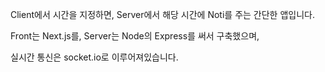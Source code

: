 Client에서 시간을 지정하면, Server에서 해당 시간에 Noti를 주는 간단한 앱입니다.

Front는 Next.js를, Server는 Node의 Express를 써서 구축했으며,

실시간 통신은 socket.io로 이루어져있습니다.
